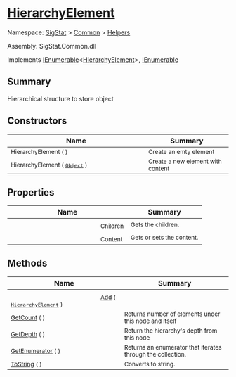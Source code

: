 # [HierarchyElement](./HierarchyElement.md)

Namespace: [SigStat]() > [Common](./../README.md) > [Helpers](./README.md)

Assembly: SigStat.Common.dll

Implements [IEnumerable](https://docs.microsoft.com/en-us/dotnet/api/System.Collections.Generic.IEnumerable-1)\<[HierarchyElement](./HierarchyElement.md)>, [IEnumerable](https://docs.microsoft.com/en-us/dotnet/api/System.Collections.IEnumerable)

## Summary
Hierarchical structure to store object

## Constructors

| Name | Summary | 
| --- | --- | 
| <img width=200/> <sub>HierarchyElement (  )</sub>| <sub>Create an emty element</sub>| <br>
| <img width=200/> <sub>HierarchyElement ( [`Object`](https://docs.microsoft.com/en-us/dotnet/api/System.Object) )</sub>| <sub>Create a new element with content</sub>| <br>


## Properties

| Name | Summary | 
| --- | --- | 
| <img width=200/> <sub>Children</sub>| <sub>Gets the children.</sub>| <br>
| <img width=200/> <sub>Content</sub>| <sub>Gets or sets the content.</sub>| <br>


## Methods

| Name | Summary | 
| --- | --- | 
| <img width=200/> <sub>[Add](./Methods/HierarchyElement-100664010.md) ( [`HierarchyElement`](./HierarchyElement.md) )</sub>| <sub></sub>| <br>
| <img width=200/> <sub>[GetCount](./Methods/HierarchyElement-100664012.md) (  )</sub>| <sub>Returns number of elements under this node and itself</sub>| <br>
| <img width=200/> <sub>[GetDepth](./Methods/HierarchyElement-100664011.md) (  )</sub>| <sub>Return the hierarchy's depth from this node</sub>| <br>
| <img width=200/> <sub>[GetEnumerator](./Methods/HierarchyElement-100664014.md) (  )</sub>| <sub>Returns an enumerator that iterates through the collection.</sub>| <br>
| <img width=200/> <sub>[ToString](./Methods/HierarchyElement-100664013.md) (  )</sub>| <sub>Converts to string.</sub>| <br>


